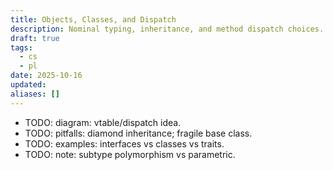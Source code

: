 ```yaml
---
title: Objects, Classes, and Dispatch
description: Nominal typing, inheritance, and method dispatch choices.
draft: true
tags:
  - cs
  - pl
date: 2025-10-16
updated:
aliases: []
---
```

- TODO: diagram: vtable/dispatch idea.
- TODO: pitfalls: diamond inheritance; fragile base class.
- TODO: examples: interfaces vs classes vs traits.
- TODO: note: subtype polymorphism vs parametric.
